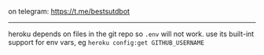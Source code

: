 
on telegram: https://t.me/bestsutdbot

---

heroku depends on files in the git repo so `.env` will not work. use its built-int support for env vars, eg `heroku config:get GITHUB_USERNAME` 

